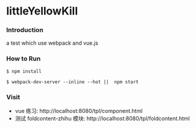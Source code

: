 # littleYellowKill

### Introduction

 a test which use webpack and vue.js
 
### How to Run

 ```$ npm install```

 ```$ webpack-dev-server --inline --hot ||  npm start ```
  
### Visit

  * vue 练习:  http://localhost:8080/tpl/component.html
  * 测试 foldcontent-zhihu 模块:  http://localhost:8080/tpl/foldcontent.html
